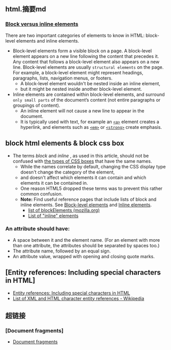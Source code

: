 ## html.摘要md

### [Block versus inline elements](https://developer.mozilla.org/en-US/docs/Learn/HTML/Introduction_to_HTML/Getting_started#block_versus_inline_elements)

There are two important categories of elements to know in HTML: block-level elements and inline elements.

* Block-level elements form a visible block on a page. A block-level element appears on a new line following the content that precedes it. Any content that follows a block-level element also appears on a new line. Block-level elements are usually `structural elements` on the page. For example, a block-level element might represent headings, paragraphs, lists, navigation menus, or footers.
  * A block-level element wouldn't be nested inside an inline element,
  * but it might be nested inside another block-level element.
* Inline elements are contained within block-level elements, and surround `only small parts` of the document’s content (not entire paragraphs or groupings of content).
  * An inline element will not cause a new line to appear in the document.
  * It is typically used with text, for example an [`<a>`](https://developer.mozilla.org/en-US/docs/Web/HTML/Element/a) element creates a hyperlink, and elements such as [`<em>`](https://developer.mozilla.org/en-US/docs/Web/HTML/Element/em) or [`<strong>`](https://developer.mozilla.org/en-US/docs/Web/HTML/Element/strong) create emphasis.

## block html elements & block css box

* The terms _block_ and _inline_ , as used in this article, should not be confused with [the types of CSS boxes](https://developer.mozilla.org/en-US/docs/Learn/CSS/Building_blocks/The_box_model#types_of_css_boxes) that have the same names.
  * While the names correlate by default, changing the CSS display type doesn't change the category of the element,
  * and doesn't affect which elements it can contain and which elements it can be contained in.
  * One reason HTML5 dropped these terms was to prevent this rather common confusion.
  * **Note:** Find useful reference pages that include lists of block and inline elements. See [Block-level elements](https://developer.mozilla.org/en-US/docs/Web/HTML/Block-level_elements) and [Inline elements](https://developer.mozilla.org/en-US/docs/Web/HTML/Inline_elements).
    * [list of blockElements (mozilla.org)](https://developer.mozilla.org/en-US/docs/Web/HTML/Block-level_elements#elements)
    * [List of "inline" elements](https://developer.mozilla.org/en-US/docs/Web/HTML/Inline_elements#list_of_inline_elements)

### An attribute should have:

* A space between it and the element name. (For an element with more than one attribute, the attributes should be separated by spaces too.)
* The attribute name, followed by an equal sign.
* An attribute value, wrapped with opening and closing quote marks.

## \[Entity references: Including special characters in HTML\]

* [Entity references: Including special characters in HTML](https://developer.mozilla.org/en-US/docs/Learn/HTML/Introduction_to_HTML/Getting_started#entity_references_including_special_characters_in_html)
* [List of XML and HTML character entity references - Wikipedia](https://en.wikipedia.org/wiki/List_of_XML_and_HTML_character_entity_references)

## 超链接


### [Document fragments]

- [Document fragments](https://developer.mozilla.org/en-US/docs/Learn/HTML/Introduction_to_HTML/Creating_hyperlinks#document_fragments "Permalink to Document fragments")
